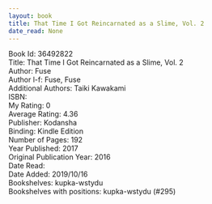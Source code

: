 ```yaml
---
layout: book
title: That Time I Got Reincarnated as a Slime, Vol. 2
date_read: None
---
```


Book Id: 36492822<br />
Title: That Time I Got Reincarnated as a Slime, Vol. 2<br />
Author: Fuse<br />
Author l-f: Fuse, Fuse<br />
Additional Authors: Taiki Kawakami<br />
ISBN: <br />
My Rating: 0<br />
Average Rating: 4.36<br />
Publisher: Kodansha<br />
Binding: Kindle Edition<br />
Number of Pages: 192<br />
Year Published: 2017<br />
Original Publication Year: 2016<br />
Date Read: <br />
Date Added: 2019/10/16<br />
Bookshelves: kupka-wstydu<br />
Bookshelves with positions: kupka-wstydu (#295)<br />

